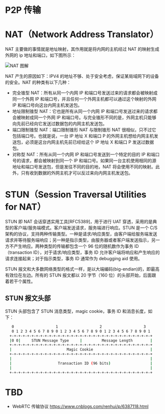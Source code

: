 # P2P 传输

# NAT（Network Address Translator）

NAT 主要做的事情就是地址映射，其作用就是将内网的主机经过 NAT 的映射生成外网的 ip 地址和端口，如下图所示：

![NAT 图解](https://s3.ax1x.com/2020/11/13/D9GAxJ.md.png)

NAT 产生的原因如下：IPV4 的地址不够、处于安全考虑，保证某局域网下的设备的安全。NAT 的种类有以下几种：

- 完全锥型 NAT：所有从同一个内网 IP 和端口号发送过来的请求都会被映射成同一个外网 IP 和端口号，并且任何一个外网主机都可以通过这个映射的外网 IP 和端口号向这台内网主机发送包。
- 地址限制锥型 NAT：它也是所有从同一个内网 IP 和端口号发送过来的请求都会被映射成同一个外网 IP 和端口号。与完全锥形不同的是，外网主机只能够向先前已经向它发送过数据包的内网主机发送包。
- 端口限制锥型 NAT：端口限制锥形 NAT 与限制锥形 NAT 很相似，只不过它包括端口号。也就是说，一台 IP 地址 X 和端口 P 的外网主机想给内网主机发送包，必须是这台内网主机先前已经给这个 IP 地址 X 和端口 P 发送过数据包。
- 对称型 NAT：所有从同一个内网 IP 和端口号发送到一个特定的目的 IP 和端口号的请求，都会被映射到同一个 IP 和端口号。如果同一台主机使用相同的源地址和端口号发送包，但是发往不同的目的地，NAT 将会使用不同的映射。此外，只有收到数据的外网主机才可以反过来向内网主机发送包。

# STUN（Session Traversal Utilities for NAT）

STUN 即 NAT 会话穿透实用工具[RFC5389]，用于进行 UAT 穿透，采用的是典型的客户端/服务端模式。客户端发送请求，服务端进行响应。STUN 是一个 C/S 架构的协议，支持两种传输类型。一种是请求/响应类型，由客户端给服务端发送请求并等待服务端响应；另一种是指示类型，由服务器或者客户端发送指示，另一方不产生响应。两种类型的传输都包含一个 96 位的随机数作为事务 ID（transaction ID），对于请求/响应类型，事务 ID 允许客户端将响应和产生响应的请求连接起来；对于指示类型，事务 ID 通常作为 debugging aid 使用。

STUN 报文和大多数网络类型的格式一样，是以大端编码(big-endian)的，即最高有效位在左边。所有的 STUN 报文都以 20 字节（160 位）的头部开始，后面跟着若干个属性。

## STUN 报文头部

STUN 头部包含了 STUN 消息类型，magic cookie，事务 ID 和消息长度，如下：

```sh
   0                   1                   2                   3
   0 1 2 3 4 5 6 7 8 9 0 1 2 3 4 5 6 7 8 9 0 1 2 3 4 5 6 7 8 9 0 1
  +-+-+-+-+-+-+-+-+-+-+-+-+-+-+-+-+-+-+-+-+-+-+-+-+-+-+-+-+-+-+-+-+
  |0 0|     STUN Message Type     |         Message Length        |
  +-+-+-+-+-+-+-+-+-+-+-+-+-+-+-+-+-+-+-+-+-+-+-+-+-+-+-+-+-+-+-+-+
  |                         Magic Cookie                          |
  +-+-+-+-+-+-+-+-+-+-+-+-+-+-+-+-+-+-+-+-+-+-+-+-+-+-+-+-+-+-+-+-+
  |                                                               |
  |                     Transaction ID (96 bits)                  |
  |                                                               |
  +-+-+-+-+-+-+-+-+-+-+-+-+-+-+-+-+-+-+-+-+-+-+-+-+-+-+-+-+-+-+-+-+
```

# TBD

- WebRTC 传输协议 https://www.cnblogs.com/renhui/p/6387118.html
